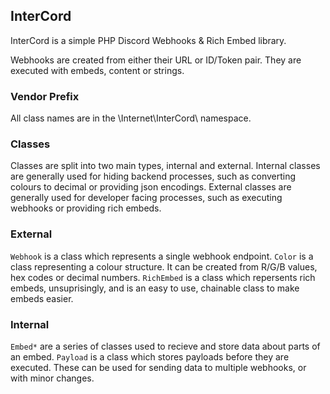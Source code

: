 ## InterCord
InterCord is a simple PHP Discord Webhooks & Rich Embed library.

Webhooks are created from either their URL or ID/Token pair.
They are executed with embeds, content or strings.

### Vendor Prefix
All class names are in the \Internet\InterCord\ namespace.

### Classes
Classes are split into two main types, internal and external.
Internal classes are generally used for hiding backend processes, such as converting colours to decimal or providing json encodings.
External classes are generally used for developer facing processes, such as executing webhooks or providing rich embeds.

### External
`Webhook` is a class which represents a single webhook endpoint.
`Color` is a class representing a colour structure. It can be created from R/G/B values, hex codes or decimal numbers.
`RichEmbed` is a class which repersents rich embeds, unsuprisingly, and is an easy to use, chainable class to make embeds easier.

### Internal
`Embed*` are a series of classes used to recieve and store data about parts of an embed.
`Payload` is a class which stores payloads before they are executed. These can be used for sending data to multiple webhooks, or with minor changes.
